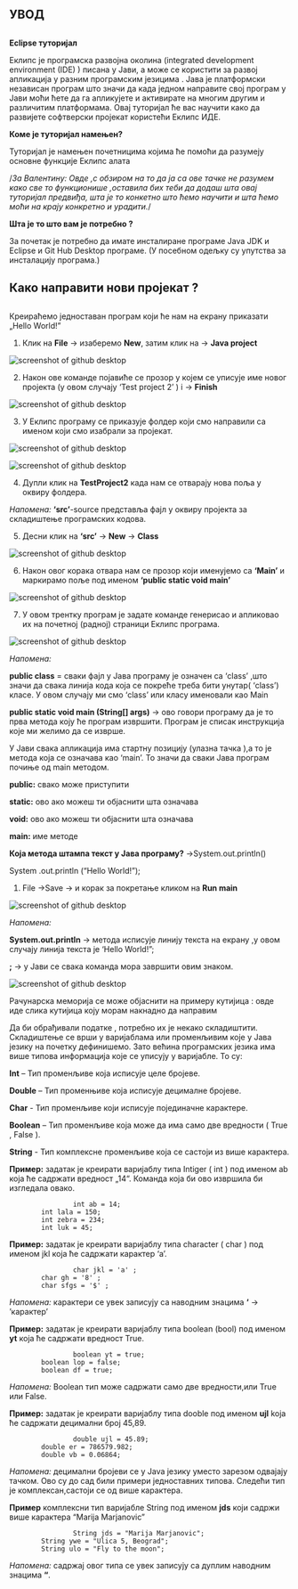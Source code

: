 ﻿

## УВОД <h2>

**Eclipse туторијал**
 
Еклипс је програмска развојна околина (integrated development environment (IDE) ) писана у Jaви, а може се користити за развој апликација у разним програмским језицима .
Jава је платформски независан програм што значи да када једном направите свој програм у Јави моћи ћете да га апликујете и активирате на многим другим и различитим платформама.
Овај туторијал ће вас научити како да развијете софтверски пројекат користећи Еклипс ИДЕ.

**Коме је туторијал намењен?**

Туторијал је намењен почетницима којима ће помоћи да разумеју основне функције Еклипс алата 

/*За Валентину: Овде ,с обзиром на то да ја са ове тачке не разумем како све то функционише ,оставила бих теби да додаш шта овај туторијал предвиђа, шта је то конкетно што ћемо научити и шта ћемо моћи на крају конкретно и урадити.*/

**Шта је то што вам је потребно ?**

За почетак је потребно  да имате инсталиране програме Јava JDK  и Eclipse и Git Hub Desktop програме. (У посебном одељку су упутства за инсталацију програма.)


## Како направити нови пројекат ? <h2> 

Креираћемо једноставан програм који ће нам на екрану приказати „Hello World!”

1. Клик на **File** -> изаберемо **New**, затим клик на -> **Java project**

 ![screenshot of github desktop](/slike/eklips3.png)

2. Након ове команде појавиће се прозор у којем се уписује име новог пројекта (у овом случају  ‘Test project 2’ ) i -> **Finish**

![screenshot of github desktop](/slike/eklips4.png)

3. У Еклипс програму се приказује фолдер који смо направили са именом који смо изабрали за пројекат.
     
![screenshot of github desktop](/slike/eklips10.png) 
 
![screenshot of github desktop](/slike/3a.png)


4. Дупли клик на **TestProject2**  када нам се отварају нова поља у оквиру фолдера.

*Напомена:* **‘src’**-source представља фајл у оквиру пројекта за складиштење програмских  кодова. 

5. Десни клик на **‘src’** -> **New** -> **Class** 
 
![screenshot of github desktop](/slike/eklips5.png)

6. Након овог корака отвара нам се прозор који именујемо са **‘Main’** и маркирамо поље под именом **‘public static void main’**

 ![screenshot of github desktop](/slike/eklips11.png)

7. У овом трентку програм је задате команде генерисао и апликовао их на почетној (радној) страници Еклипс програма.
 
![screenshot of github desktop](/slike/eklips12.png)

*Напомена:* 

**public class** = сваки фајл у Јава програму је означен са ‘class’ ,што значи да свака линија кода која се покреће треба бити унутар( ‘class’) класе. У овом случају ми смо ‘class’ или класу именовали као Main
 
**public static void main (String[] args)** -> ово говори програму да је то прва метода коју ће програм извршити. Програм је списак инструкција које ми желимо да се изврше.

У Јави свака апликација има стартну позицију (улазна тачка ),а то је метода која се означава као ‘main’. То значи да сваки Јава програм почиње од main методом.

**public:** свако може приступити
	
**static:** ово ако можеш ти објаснити шта означава
	
**void:** ово ако можеш ти објаснити шта означава
	
**main:** име методе


**Која метода штампа текст у Јава програму?** →System.out.println()

System .out.println (“Hello World!”); 

1. File →Save → и корак за покретање кликом на **Run main** 

![screenshot of github desktop](/slike/eklipse9.png) 
 
*Напомена:* 

**System.out.println** → метода исписује линију текста на екрану ,у овом случају линија текста је ‘Hello World!”;

**;** → у Јави се свака команда мора завршити овим знаком.

![screenshot of github desktop](/slike/4a.png)
 
Рачунарска меморија се може објаснити на примеру кутијица :
 овде иде слика кутијица коју морам накнадно да направим

Да би обрађивали податке , потребно их је некако складиштити. Складиштење се врши у варијаблама или променљивим које у Јава језику на почетку дефинишемо. Зато већина програмских језика има више типова информација које се уписују у варијабле. То су:

**Int** – Тип променљиве која исписује целе бројеве.

**Double** – Тип променњиве која исписује децималне бројеве.

**Char** - Тип променљиве који исписује појединачне карактере.

**Boolean** – Тип променљиве која може да има само две вредности ( True , False ).

**String** - Тип комплексне променљиве која се састоји из више карактера.

**Пример:** задатак је креирати варијаблу типа Intiger ( int ) под именом ab која ће садржати вредност „14“. Команда која би ово извршила би изгледала овако.

```
                int ab = 14;
		int lala = 150;
		int zebra = 234;
		int luk = 45;
```

**Пример:** задатак је креирати варијаблу типа character ( char ) под именом jkl која ће садржати карактер  ‘a’.

```
                char jkl = 'a' ;
		char gh = '8' ;
		char sfgs = '$' ;
```
 
*Напомена:* карактери се увек записују са наводним знацима **‘** → ’карактер’

**Пример:** задатак је креирати варијаблу типа boolean (bool) под именом **yt** која ће садржати вредност True.
 
```
                boolean yt = true;
		boolean lop = false;
		boolean df = true;
```

*Напомена:* Boolean тип може садржати само две вредности,или True или False.

**Пример:** задатак је креирати варијаблу типа dooble под именом **ujl** koja ће садржати децимални број 45,89.

```
                double ujl = 45.89;
		double er = 786579.982;
		double vb = 0.06864;
``` 

*Напомена:* децимални бројеви се у  Java језику  уместо зарезом одвајају тачком.
Ово су до сад били примери једноставних типова. Следећи тип је комплексан,састоји се од више карактера.

**Пример** комплексни тип варијабле String  под именом **jds** који садржи више карактера “Marija Marjanovic”

```
                String jds = "Marija Marjanovic";
		String ywe = "Ulica 5, Beograd";
		String ulo = "Fly to the moon";
``` 

*Напомена:* садржај овог типа се увек записују са дуплим наводним знацима **“**.
